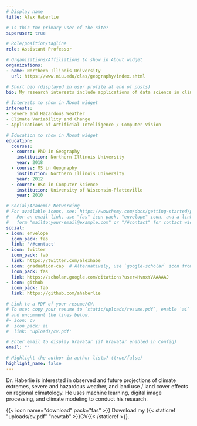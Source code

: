 ```yaml
---
# Display name
title: Alex Haberlie

# Is this the primary user of the site?
superuser: true

# Role/position/tagline
role: Assistant Professor

# Organizations/Affiliations to show in About widget
organizations:
- name: Northern Illinois University
  url: https://www.niu.edu/clas/geography/index.shtml

# Short bio (displayed in user profile at end of posts)
bio: My research interests include applications of data science in climatology and meteorology.

# Interests to show in About widget
interests:
- Severe and Hazardous Weather
- Climate Variability and Change
- Applications of Artificial Intelligence / Computer Vision

# Education to show in About widget
education:
  courses:
  - course: PhD in Geography
    institution: Northern Illinois University
    year: 2018
  - course: MS in Geography
    institution: Northern Illinois University
    year: 2012
  - course: BSc in Computer Science
    institution: University of Wisconsin-Platteville
    year: 2010

# Social/Academic Networking
# For available icons, see: https://wowchemy.com/docs/getting-started/page-builder/#icons
#   For an email link, use "fas" icon pack, "envelope" icon, and a link in the
#   form "mailto:your-email@example.com" or "/#contact" for contact widget.
social:
- icon: envelope
  icon_pack: fas
  link: '/#contact'
- icon: twitter
  icon_pack: fab
  link: https://twitter.com/alexhabe
- icon: graduation-cap  # Alternatively, use `google-scholar` icon from `ai` icon pack
  icon_pack: fas
  link: https://scholar.google.com/citations?user=HvnxYVAAAAAJ
- icon: github
  icon_pack: fab
  link: https://github.com/ahaberlie

# Link to a PDF of your resume/CV.
# To use: copy your resume to `static/uploads/resume.pdf`, enable `ai` icons in `params.toml`, 
# and uncomment the lines below.
#- icon: cv
#  icon_pack: ai
#  link: 'uploads/cv.pdf'

# Enter email to display Gravatar (if Gravatar enabled in Config)
email: ""

# Highlight the author in author lists? (true/false)
highlight_name: false
---
```


Dr. Haberlie is interested in observed and future projections of climate extremes, severe and hazardous weather, and land use / land cover effects on regional climatology. He uses machine learning, digital image processing, and climate modeling to conduct his research. 

{{< icon name="download" pack="fas" >}} Download my {{< staticref "uploads/cv.pdf" "newtab" >}}CV{{< /staticref >}}.
